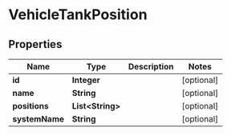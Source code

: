 # VehicleTankPosition

## Properties
Name | Type | Description | Notes
------------ | ------------- | ------------- | -------------
**id** | **Integer** |  |  [optional]
**name** | **String** |  |  [optional]
**positions** | **List&lt;String&gt;** |  |  [optional]
**systemName** | **String** |  |  [optional]
